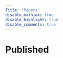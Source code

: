 ```yaml
---
Title: "Papers"
disable_mathjax: true
disable_highlight: true
disable_comments: true
---
```

<!-- <center> -->
<!-- <a target="_blank" href="https://scholar.google.com/citations?user=0I2wXJQAAAAJ&hl=en"><i class="ai ai-google-scholar ai-2x"></i></a>  -->
<!-- <a target="_blank" href="https://www.researchgate.net/profile/Daijiang_Li"><i class="ai ai-researchgate ai-2x"></i></a>  -->
<!-- <a target="_blank" href="https://publons.com/a/719613/"><i class="ai ai-publons ai-2x"></i></a> -->
<!-- </center> -->

<!-- # In press -->

<!-- <ol> -->
<!-- <li> <b></b>. , et al. <i></i>. In press. <a href="https://" target="_blank" title="Text through DOI"><i class="ai ai-doi"></i></a> </li>  -->
<!-- </ol> -->

# Published
